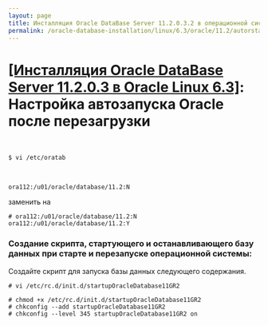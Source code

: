```yaml
---
layout: page
title: Инсталляция Oracle DataBase Server 11.2.0.3.2 в операционной системе Oracle Linux 6.3 x86_64
permalink: /oracle-database-installation/linux/6.3/oracle/11.2/autorstart-oracle-after-restart/
---
```


# <a href="/oracle-database-installation/linux/6.3/oracle/11.2/">[Инсталляция Oracle DataBase Server 11.2.0.3 в Oracle Linux 6.3]</a>: Настройка автозапуска Oracle после перезагрузки


<br/>

	$ vi /etc/oratab

<br/>

	ora112:/u01/oracle/database/11.2:N

заменить на

	# ora112:/u01/oracle/database/11.2:N
	ora112:/u01/oracle/database/11.2:Y


### Создание скрипта, стартующего и останавливающего базу данных при старте и перезапуске операционной системы:

Создайте скрипт для запуска базы данных следующего содержания.

	# vi /etc/rc.d/init.d/startupOracleDatabase11GR2


<script src="http://gist-it.appspot.com/https://github.com/oradev/oracle-dba-scripts/blob/master/oracle_11GR2_startup_and_shutdown_script">
</script>


	# chmod +x /etc/rc.d/init.d/startupOracleDatabase11GR2
	# chkconfig --add startupOracleDatabase11GR2
	# chkconfig --level 345 startupOracleDatabase11GR2 on
